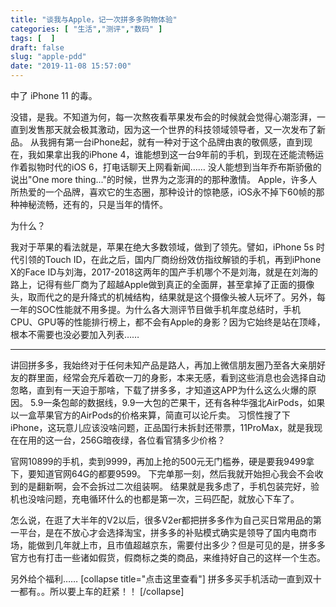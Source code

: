 ```yaml
---
title: "谈我与Apple，记一次拼多多购物体验"
categories: [ "生活","测评","数码" ]
tags: [  ]
draft: false
slug: "apple-pdd"
date: "2019-11-08 15:57:00"
---
```


中了 iPhone 11 的毒。

没错，是我。不知道为何，每一次熬夜看苹果发布会的时候就会觉得心潮澎湃，一直到发售那天就会极其激动，因为这一个世界的科技领域领导者，又一次发布了新品。
从我拥有第一台iPhone起，就有一种对于这个品牌由衷的敬佩感，直到现在，我如果拿出我的iPhone 4，谁能想到这一台9年前的手机，到现在还能流畅运作着拟物时代的iOS 6，打电话聊天上网看新闻……
没人能想到当年乔布斯骄傲的说出"One more thing..."的时候，世界为之澎湃的的那种激情。
Apple，许多人所热爱的一个品牌，喜欢它的生态圈，那种设计的惊艳感，iOS永不掉下60帧的那种神秘流畅，还有的，只是当年的情怀。

为什么？

我对于苹果的看法就是，苹果在绝大多数领域，做到了领先。譬如，iPhone 5s 时代引领的Touch ID，在此之后，国内厂商纷纷效仿指纹解锁的手机，再到iPhone X的Face ID与刘海，2017-2018这两年的国产手机哪个不是刘海，就是在刘海的路上，记得有些厂商为了超越Apple做到真正的全面屏，甚至拿掉了正面的摄像头，取而代之的是升降式的机械结构，结果就是这个摄像头被人玩坏了。另外，每一年的SOC性能就不用多提。为什么各大测评节目做手机年度总结时，手机CPU、GPU等的性能排行榜上，都不会有Apple的身影？因为它始终是站在顶峰，根本不需要也没必要加入列表……

---

讲回拼多多，我始终对于任何未知产品是路人，再加上微信朋友圈乃至各大亲朋好友的群里面，经常会充斥着砍一刀的身影，本来无感，看到这些消息也会选择自动忽略，直到有一天迫于那啥，下载了拼多多，才知道这APP为什么这么火爆的原因。
5.9一条包邮的数据线，9.9一大包的芒果干，还有各种华强北AirPods，如果以一盒苹果官方的AirPods的价格来算，简直可以论斤卖。
习惯性搜了下iPhone，这玩意儿应该没啥问题，正品国行未拆封还带票，11ProMax，就是我现在在用的这一台，256G暗夜绿，各位看官猜多少价格？

官网10899的手机，卖到9999，再加上抢的500元无门槛券，硬是要我9499拿下，要知道官网64G的都要9599。
下完单那一刻，然后我就开始担心我会不会收到的是翻新啊，会不会拆过二次组装啊。
结果就是我多虑了，手机包装完好，验机也没啥问题，充电循环什么的也都是第一次，三码匹配，就放心下车了。

怎么说，在逛了大半年的V2以后，很多V2er都把拼多多作为自己买日常用品的第一平台，是在不放心才会选择淘宝，拼多多的补贴模式确实是领导了国内电商市场，能做到几年就上市，且市值超越京东，需要付出多少？但是可见的是，拼多多官方也有打击一些诸如假货，假商标之类的商品，来维持好自己的这样一个生态。

另外给个福利……
[collapse title="点击这里查看"]
拼多多买手机活动一直到双十一都有。。所以要上车的赶紧！！
[/collapse]